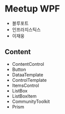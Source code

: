 # Meetup WPF
- 블루포트
- 인프라지스틱스
- 이재웅

## Content
- ContentControl
- Button
- DataaTemplate
- ControlTemplate
- ItemsControl
- ListBox
- ListBoxItem
- CommunityToolkit
- Prism
